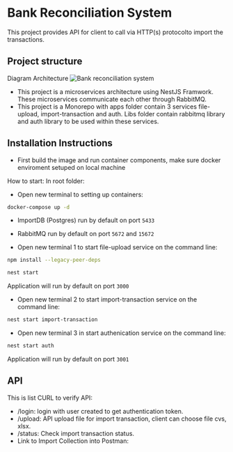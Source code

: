 # Bank Reconciliation System

This project provides API for client to call via HTTP(s) protocolto import the transactions.

## Project structure

Diagram Architecture
![Bank reconciliation system](https://github.com/tannguyen97/Bank-Reconciliation-System/assets/47649797/ca46ab16-a61a-4e38-a8ae-6e3c9eb3bdb8)



* This project is a microservices architecture using NestJS Framwork. These microservices communicate each other through RabbitMQ.
* This project is a Monorepo with apps folder contain 3 services file-upload, import-transaction and auth. Libs folder contain rabbitmq library and auth library to be used within these services.

## Installation Instructions

* First build the image and run container components, make sure docker enviroment setuped on local machine

How to start:
In root folder:
* Open new terminal to setting up containers:
```bash
docker-compose up -d
```
* ImportDB (Postgres) run by default on port `5433`
* RabbitMQ run by default on port `5672` and `15672`

* Open new terminal 1 to start file-upload service on the command line:
```bash
npm install --legacy-peer-deps
```
```bash
nest start 
```
Application will run by default on port `3000`

* Open new terminal 2 to start import-transaction service on the command line:
```bash
nest start import-transaction
```

* Open new terminal 3 in start authenication service on the command line:
```bash
nest start auth
```
Application will run by default on port `3001`

## API
This is list CURL to verify API:
* /login: login with user created to get authentication token.
* /upload: API upload file for import transaction, client can choose file cvs, xlsx.
* /status: Check import transaction status.
* Link to Import Collection into Postman:
